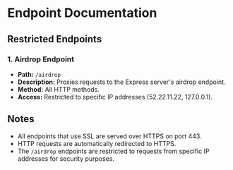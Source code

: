 # Endpoint Documentation

## Restricted Endpoints

### 1. Airdrop Endpoint
- **Path:** `/airdrop`
- **Description:** Proxies requests to the Express server's airdrop endpoint.
- **Method:** All HTTP methods.
- **Access:** Restricted to specific IP addresses (52.22.11.22, 127.0.0.1).

## Notes
- All endpoints that use SSL are served over HTTPS on port 443.
- HTTP requests are automatically redirected to HTTPS.
- The `/airdrop` endpoints are restricted to requests from specific IP addresses for security purposes.

